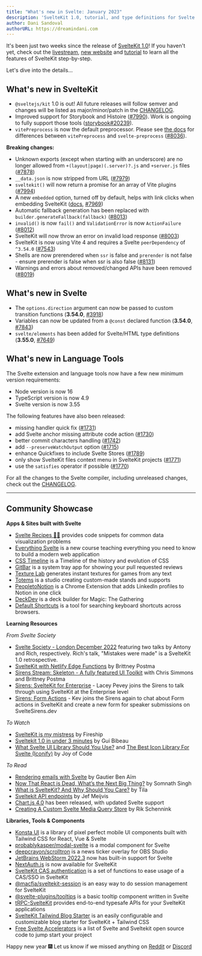 ```yaml
---
title: "What's new in Svelte: January 2023"
description: 'SvelteKit 1.0, tutorial, and type definitions for Svelte elements.'
author: Dani Sandoval
authorURL: https://dreamindani.com
---
```


It's been just two weeks since the release of [SvelteKit 1.0](https://svelte.dev/blog/announcing-sveltekit-1.0)! If you haven't yet, check out the [livestream](https://www.youtube.com/watch?v=N4BRVkQVoMc), [new website](https://kit.svelte.dev/) and [tutorial](/tutorial) to learn all the features of SvelteKit step-by-step.

Let's dive into the details...

## What's new in SvelteKit

- `@sveltejs/kit` 1.0 is out! All future releases will follow semver and changes will be listed as major/minor/patch in the [CHANGELOG](https://github.com/sveltejs/kit/blob/master/packages/kit/CHANGELOG.md#100).
- Improved support for Storybook and Histoire ([#7990](https://github.com/sveltejs/kit/pull/7990)). Work is ongoing to fully support those tools ([storybook#20239](https://github.com/storybookjs/storybook/pull/20239)).
- `vitePreprocess` is now the default preprocessor. Please see [the docs](https://kit.svelte.dev/docs/integrations#preprocessors) for differences between `vitePreprocess` and `svelte-preprocess` ([#8036](https://github.com/sveltejs/kit/pull/8036)).

**Breaking changes:**

- Unknown exports (except when starting with an underscore) are no longer allowed from `+(layout|page)(.server)?.js` and `+server.js` files ([#7878](https://github.com/sveltejs/kit/pull/7878))
- `__data.json` is now stripped from URL ([#7979](https://github.com/sveltejs/kit/pull/7979))
- `sveltekit()` will now return a promise for an array of Vite plugins ([#7994](https://github.com/sveltejs/kit/pull/7994))
- A new `embedded` option, turned off by default, helps with link clicks when embedding SvelteKit ([docs](https://kit.svelte.dev/docs/configuration), [#7969](https://github.com/sveltejs/kit/pull/7969))
- Automatic fallback generation has been replaced with `builder.generateFallback(fallback)` ([#8013](https://github.com/sveltejs/kit/pull/8013))
- `invalid()` is now `fail()` and `ValidationError` is now `ActionFailure` ([#8012](https://github.com/sveltejs/kit/pull/8012))
- SvelteKit will now throw an error on invalid load response ([#8003](https://github.com/sveltejs/kit/pull/8003))
- SvelteKit is now using Vite 4 and requires a Svelte `peerDependency` of `^3.54.0` ([#7543](https://github.com/sveltejs/kit/pull/7543))
- Shells are now prerendered when `ssr` is false and `prerender` is not false - ensure prerender is false when ssr is also false ([#8131](https://github.com/sveltejs/kit/pull/8131))
- Warnings and errors about removed/changed APIs have been removed ([#8019](https://github.com/sveltejs/kit/pull/8019))

## What's new in Svelte

- The `options.direction` argument can now be passed to custom transition functions (**3.54.0**, [#3918](https://github.com/sveltejs/svelte/issues/3918))
- Variables can now be updated from a `@const` declared function (**3.54.0**, [#7843](https://github.com/sveltejs/svelte/issues/7843))
- `svelte/elements` has been added for Svelte/HTML type definitions (**3.55.0**, [#7649](https://github.com/sveltejs/svelte/pull/7649))

## What's new in Language Tools

The Svelte extension and language tools now have a few new minimum version requirements:

- Node version is now 16
- TypeScript version is now 4.9
- Svelte version is now 3.55

The following features have also been released:

- missing handler quick fix ([#1731](https://github.com/sveltejs/language-tools/pull/1731))
- add Svelte anchor missing attribute code action ([#1730](https://github.com/sveltejs/language-tools/pull/1730))
- better commit characters handling ([#1742](https://github.com/sveltejs/language-tools/pull/1742))
- add `--preserveWatchOutput` option ([#1715](https://github.com/sveltejs/language-tools/pull/1715))
- enhance Quickfixes to include Svelte Stores ([#1789](https://github.com/sveltejs/language-tools/pull/1789))
- only show SvelteKit files context menu in SvelteKit projects ([#1771](https://github.com/sveltejs/language-tools/pull/1771))
- use the `satisfies` operator if possible ([#1770](https://github.com/sveltejs/language-tools/pull/1770))

For all the changes to the Svelte compiler, including unreleased changes, check out the [CHANGELOG](https://github.com/sveltejs/svelte/blob/master/CHANGELOG.md).

---

## Community Showcase

**Apps & Sites built with Svelte**

- [Svelte Recipes 🧑‍🍳](https://svelte.recipes/) provides code snippets for common data visualization problems
- [Everything Svelte](https://www.everythingsvelte.com/) is a new course teaching everything you need to know to build a modern web application
- [CSS Timeline](https://css-timeline.vercel.app/) is a Timeline of the history and evolution of CSS
- [GitBar](https://github.com/mikaelkristiansson/gitbar) is a system tray app for showing your pull requested reviews
- [Texture Lab](https://www.texturelab.xyz/) generates instant textures for games from any text
- [Totems](https://totems-soclage.com/) is a studio creating custom-made stands and supports
- [PeopletoNotion](https://www.peopletonotion.com/) is a Chrome Extension that adds LinkedIn profiles to Notion in one click
- [DeckDev](https://deckdev.com/) is a deck builder for Magic: The Gathering
- [Default Shortcuts](https://www.defaultshortcuts.com/) is a tool for searching keyboard shortcuts across browsers.

**Learning Resources**

_From Svelte Society_

- [Svelte Society - London December 2022](https://www.youtube.com/watch?v=2ijSarsHfN0) featuring two talks by Antony and Rich, respectively. Rich's talk, "Mistakes were made" is a SvelteKit 1.0 retrospective.
- [SvelteKit with Netlify Edge Functions](https://twitter.com/BrittneyPostma/status/1603402599742537729?s=20&t=Lw08QNMpdEP1JZzMQGXLDA) by Brittney Postma
- [Sirens Stream: Skeleton - A fully featured UI Toolkit](https://www.youtube.com/watch?v=2OnJYCXJPK4) with Chris Simmons and Brittney Postma
- [Sirens: SvelteKit for Enterprise](https://www.youtube.com/watch?v=_0ijqV0DmNQ) - Lacey Pevey joins the Sirens to talk through using SvelteKit at the Enterprise level
- [Sirens: Form Actions](https://www.youtube.com/watch?v=2OISk5-EHek) - Kev joins the Sirens again to chat about Form actions in SvelteKit and create a new form for speaker submissions on SvelteSirens.dev

_To Watch_

- [SvelteKit is my mistress](https://www.youtube.com/watch?v=uEJ-Rnm2yOE) by Fireship
- [Sveltekit 1.0 in under 3 minutes](https://www.youtube.com/watch?v=3KGKDgwIrkE) by Gui Bibeau
- [What Svelte UI Library Should You Use?](https://www.youtube.com/watch?v=O0mNU0maItY) and [The Best Icon Library For Svelte (Iconify)](https://www.youtube.com/watch?v=iGVhzsTZSa8) by Joy of Code

_To Read_

- [Rendering emails with Svelte](https://escape.tech/blog/sveltemails/) by Gautier Ben Aïm
- [Now That React is Dead, What’s the Next Big Thing?](https://javascript.plainenglish.io/now-that-react-js-is-dead-whats-the-next-big-thing-7fa72a36a69b) by Somnath Singh
- [What is SvelteKit? And Why Should You Care?](https://blog.tiia.rocks/what-is-sveltekit-and-why-should-you-care) by Tila
- [Sveltekit API endpoints](https://www.jefmeijvis.com/post/006-sveltekit-api-endpoints) by Jef Meijvis
- [Chart.js 4.0](https://github.com/chartjs/Chart.js/discussions/10977) has been released, with updated Svelte support
- [Creating A Custom Svelte Media Query Store](https://pqina.nl/blog/svelte-media-query-store/) by Rik Schennink

**Libraries, Tools & Components**

- [Konsta UI](https://konstaui.com/) is a library of pixel perfect mobile UI components built with Tailwind CSS for React, Vue & Svelte
- [probablykasper/modal-svelte](https://github.com/probablykasper/modal-svelte) is a modal component for Svelte
- [deepcrayon/scrolltron](https://spacecruft.org/deepcrayon/scrolltron) is a news ticker overlay for OBS Studio
- [JetBrains WebStorm 2022.3](https://www.jetbrains.com/webstorm/whatsnew/#:~:text=Update%20about%20Svelte%20support) now has built-in support for Svelte
- [NextAuth.js](https://vercel.com/blog/announcing-sveltekit-auth) is now available for SvelteKit
- [SvelteKit CAS authentication](https://www.npmjs.com/package/@macfja/sveltekit-cas) is a set of functions to ease usage of a CAS/SSO in SvelteKit
- [@macfja/sveltekit-session](https://www.npmjs.com/package/@macfja/sveltekit-session) is an easy way to do session management for SvelteKit
- [@svelte-plugins/tooltips](https://svelte-plugins.github.io/tooltips/) is a basic tooltip component written in Svelte
- [tRPC-SvelteKit](https://github.com/icflorescu/trpc-sveltekit) provides end-to-end typesafe APIs for your SvelteKit applications
- [SvelteKit Tailwind Blog Starter](https://github.com/akiarostami/sveltekit-tailwind-blog-starter) is an easily configurable and customizable blog starter for SvelteKit + Tailwind CSS
- [Free Svelte Accelerators](https://sveltekitstarter.com/) is a list of Svelte and Sveltekit open source code to jump start your project

Happy new year 🎆 Let us know if we missed anything on [Reddit](https://www.reddit.com/r/sveltejs/) or [Discord](https://discord.gg/svelte)
